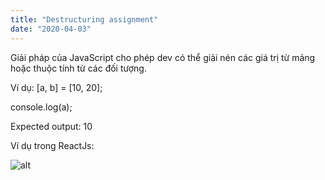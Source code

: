 ```yaml
---
title: "Destructuring assignment"
date: "2020-04-03"
---
```


Giải pháp của JavaScript cho phép dev có thể giải nén các giá trị từ mảng hoặc thuộc tính từ các đối tượng.

Ví dụ: [a, b] = [10, 20];

console.log(a);

Expected output: 10

Ví dụ trong ReactJs:

![alt](https://imgur.com/o8UMv6d.png)